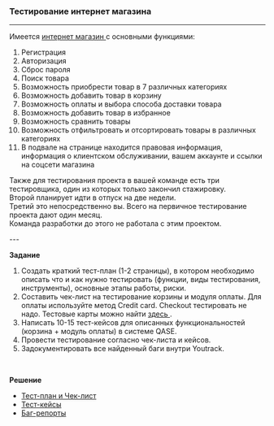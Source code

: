 ### Тестирование интернет магазина
---
<p>Имеется <a href="https://drive.google.com/drive/u/3/folders/1MC0AttnmlAmugifFlX3hG6pssYZDqpPB"> интернет магазин </a> с основными функциями: 
<ol> <li>Регистрация</li>
<li>Авторизация</li>
<li>Сброс пароля</li>
<li>Поиск товара</li>
<li>Возможность приобрести товар в 7 различных категориях</li>
<li>Возможность добавить товар в корзину</li>
<li>Возможность оплаты и выбора способа доставки товара</li>
<li>Возможность добавить товар в избранное</li>
<li>Возможность сравнить товары</li>
<li>Возможность отфильтровать и отсортировать товары в различных категориях</li>
<li>В подвале на странице находится правовая информация, информация о клиентском обслуживании, вашем аккаунте и ссылки на соцсети магазина</li>
 </ol>
 <p>Также для тестирования проекта в вашей команде есть три тестировщика, один из которых только закончил стажировку.<br>
 Второй планирует идти в отпуск на две недели.<br>
 Третий это непосредственно вы. Всего на первичное тестирование проекта дают один месяц.<br>
 Команда разработки до этого не работала с этим проектом.</p></p>
---
 <p><strong> Задание  </strong></p> 
 <ol>
 <li>Создать краткий тест-план (1-2 страницы), в котором необходимо описать что и как нужно тестировать (функции, виды тестирования, инструменты), основные этапы работы, риски.</li>
 <li>Составить чек-лист на тестирование корзины и модуля оплаты. Для оплаты используйте метод Credit card. Checkout тестировать не надо. Тестовые карты можно найти <a href="https://docs.assist.ru/pages/viewpage.action?pageId=5767473"> здесь </a>.</li>
<li>Написать 10-15 тест-кейсов для описанных функциональностей (корзина + модуль оплаты) в системе QASE.</li>
<li>Провести тестирование согласно чек-листа и кейсов.</li>
<li>Задокументировать все найденный баги внутри Youtrack.</li>
</ol>
<br>

<p><strong> Решение  </strong></p> 
<ul>
<li> <a href="https://github.com/Dzianis-Brahinets/Web-Testing/blob/54a31d02501c1104f4f5191caab7cec24092f1ce/Web%20App%20Testing%20-Test%20plan-Check-list%20.xlsx">Тест-план и Чек-лист</a></li>
<li> <a href="https://github.com/Dzianis-Brahinets/Web-Testing/blob/54a31d02501c1104f4f5191caab7cec24092f1ce/Web%20App%20Testing%20-%20Test%20Cases.pdf">Тест-кейсы</a></li>
<li> <a href="https://github.com/Dzianis-Brahinets/Web-Testing/blob/54a31d02501c1104f4f5191caab7cec24092f1ce/Web%20App%20Testing-%20Bag%20reports%20.pdf">Баг-репорты</a></li>
</ol>